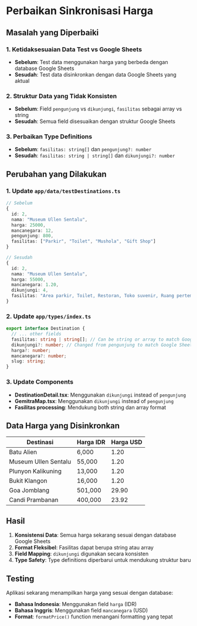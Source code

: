# Perbaikan Sinkronisasi Harga

## Masalah yang Diperbaiki

### 1. Ketidaksesuaian Data Test vs Google Sheets
- **Sebelum**: Test data menggunakan harga yang berbeda dengan database Google Sheets
- **Sesudah**: Test data disinkronkan dengan data Google Sheets yang aktual

### 2. Struktur Data yang Tidak Konsisten
- **Sebelum**: Field `pengunjung` vs `dikunjungi`, `fasilitas` sebagai array vs string
- **Sesudah**: Semua field disesuaikan dengan struktur Google Sheets

### 3. Perbaikan Type Definitions
- **Sebelum**: `fasilitas: string[]` dan `pengunjung?: number`
- **Sesudah**: `fasilitas: string | string[]` dan `dikunjungi?: number`

## Perubahan yang Dilakukan

### 1. Update `app/data/testDestinations.ts`
```typescript
// Sebelum
{
  id: 2,
  nama: "Museum Ullen Sentalu",
  harga: 25000,
  mancanegara: 12,
  pengunjung: 800,
  fasilitas: ["Parkir", "Toilet", "Mushola", "Gift Shop"]
}

// Sesudah
{
  id: 2,
  nama: "Museum Ullen Sentalu",
  harga: 55000,
  mancanegara: 1.20,
  dikunjungi: 4,
  fasilitas: "Area parkir, Toilet, Restoran, Toko suvenir, Ruang pertemuan, Mushola"
}
```

### 2. Update `app/types/index.ts`
```typescript
export interface Destination {
  // ... other fields
  fasilitas: string | string[]; // Can be string or array to match Google Sheets
  dikunjungi?: number; // Changed from pengunjung to match Google Sheets
  harga?: number;
  mancanegara?: number;
  slug: string;
}
```

### 3. Update Components
- **DestinationDetail.tsx**: Menggunakan `dikunjungi` instead of `pengunjung`
- **GemitraMap.tsx**: Menggunakan `dikunjungi` instead of `pengunjung`
- **Fasilitas processing**: Mendukung both string dan array format

## Data Harga yang Disinkronkan

| Destinasi | Harga IDR | Harga USD |
|-----------|-----------|-----------|
| Batu Alien | 6,000 | 1.20 |
| Museum Ullen Sentalu | 55,000 | 1.20 |
| Plunyon Kalikuning | 13,000 | 1.20 |
| Bukit Klangon | 16,000 | 1.20 |
| Goa Jomblang | 501,000 | 29.90 |
| Candi Prambanan | 400,000 | 23.92 |

## Hasil

1. **Konsistensi Data**: Semua harga sekarang sesuai dengan database Google Sheets
2. **Format Fleksibel**: Fasilitas dapat berupa string atau array
3. **Field Mapping**: `dikunjungi` digunakan secara konsisten
4. **Type Safety**: Type definitions diperbarui untuk mendukung struktur baru

## Testing

Aplikasi sekarang menampilkan harga yang sesuai dengan database:
- **Bahasa Indonesia**: Menggunakan field `harga` (IDR)
- **Bahasa Inggris**: Menggunakan field `mancanegara` (USD)
- **Format**: `formatPrice()` function menangani formatting yang tepat
